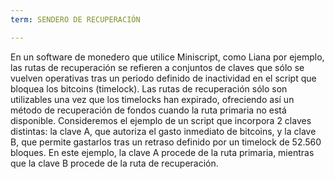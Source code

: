 ```yaml
---
term: SENDERO DE RECUPERACIÓN

---
```

En un software de monedero que utilice Miniscript, como Liana por ejemplo, las rutas de recuperación se refieren a conjuntos de claves que sólo se vuelven operativas tras un periodo definido de inactividad en el script que bloquea los bitcoins (timelock). Las rutas de recuperación sólo son utilizables una vez que los timelocks han expirado, ofreciendo así un método de recuperación de fondos cuando la ruta primaria no está disponible. Consideremos el ejemplo de un script que incorpora 2 claves distintas: la clave A, que autoriza el gasto inmediato de bitcoins, y la clave B, que permite gastarlos tras un retraso definido por un timelock de 52.560 bloques. En este ejemplo, la clave A procede de la ruta primaria, mientras que la clave B procede de la ruta de recuperación.
